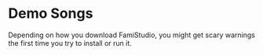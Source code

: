 # Demo Songs

Depending on how you download FamiStudio, you might get scary warnings the first time you try to install or run it.

